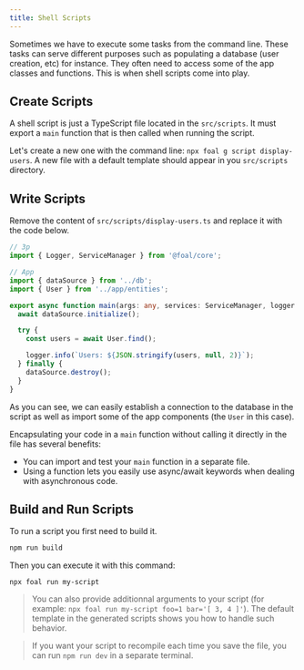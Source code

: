 ```yaml
---
title: Shell Scripts
---
```



Sometimes we have to execute some tasks from the command line. These tasks can serve different purposes such as populating a database (user creation, etc) for instance. They often need to access some of the app classes and functions. This is when shell scripts come into play.

## Create Scripts

A shell script is just a TypeScript file located in the `src/scripts`. It must export a `main` function that is then called when running the script.

Let's create a new one with the command line: `npx foal g script display-users`. A new file with a default template should appear in you `src/scripts` directory.

## Write Scripts

Remove the content of `src/scripts/display-users.ts` and replace it with the code below.

```typescript
// 3p
import { Logger, ServiceManager } from '@foal/core';

// App
import { dataSource } from '../db';
import { User } from '../app/entities';

export async function main(args: any, services: ServiceManager, logger: Logger) {
  await dataSource.initialize();

  try {
    const users = await User.find();

    logger.info(`Users: ${JSON.stringify(users, null, 2)}`);
  } finally {
    dataSource.destroy();
  }
}

```

As you can see, we can easily establish a connection to the database in the script as well as import some of the app components (the `User` in this case).

Encapsulating your code in a `main` function without calling it directly in the file has several benefits:
- You can import and test your `main` function in a separate file.
- Using a function lets you easily use async/await keywords when dealing with asynchronous code.

## Build and Run Scripts

To run a script you first need to build it.

```sh
npm run build
```

Then you can execute it with this command:

```shell
npx foal run my-script
```

> You can also provide additionnal arguments to your script (for example: `npx foal run my-script foo=1 bar='[ 3, 4 ]'`). The default template in the generated scripts shows you how to handle such behavior.

> If you want your script to recompile each time you save the file, you can run `npm run dev` in a separate terminal.
